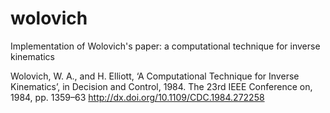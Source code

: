 # wolovich
Implementation of Wolovich's paper: a computational technique for inverse kinematics

Wolovich, W. A., and H. Elliott, ‘A Computational Technique for Inverse Kinematics’, in Decision and Control, 1984. The 23rd IEEE Conference on, 1984, pp. 1359–63 <http://dx.doi.org/10.1109/CDC.1984.272258>


